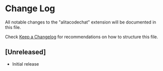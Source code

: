 # Change Log

All notable changes to the "alitacodechat" extension will be documented in this file.

Check [Keep a Changelog](http://keepachangelog.com/) for recommendations on how to structure this file.

## [Unreleased]

- Initial release